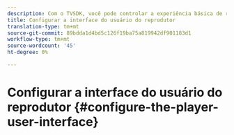 ```yaml
---
description: Com o TVSDK, você pode controlar a experiência básica de reprodução de vídeo ao vivo e sob demanda (VOD). O TVSDK fornece métodos e propriedades na instância do reprodutor que você pode usar para configurar a interface do usuário do reprodutor.
title: Configurar a interface do usuário do reprodutor
translation-type: tm+mt
source-git-commit: 89bdda1d4bd5c126f19ba75a819942df901183d1
workflow-type: tm+mt
source-wordcount: '45'
ht-degree: 0%

---
```



# Configurar a interface do usuário do reprodutor {#configure-the-player-user-interface}
